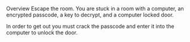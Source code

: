 Overview
Escape the room. 
You are stuck in a room with a computer, an encrypted passcode, a key to decrypt, and a computer locked door. 

In order to get out you must crack the passcode and enter it into the computer to unlock the door.
